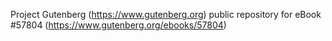 Project Gutenberg (https://www.gutenberg.org) public repository for
eBook #57804 (https://www.gutenberg.org/ebooks/57804)
